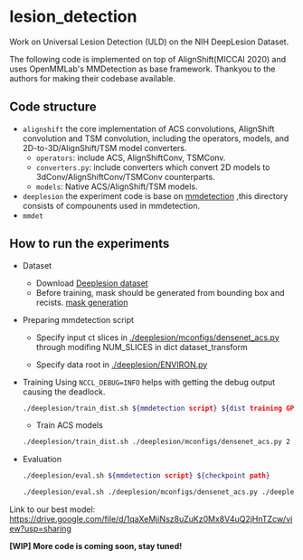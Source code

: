 # lesion_detection
Work on Universal Lesion Detection (ULD) on the NIH DeepLesion Dataset.

The following code is implemented on top of AlignShift(MICCAI 2020) and uses OpenMMLab's MMDetection as base framework. Thankyou to the authors for making their codebase available.
 

## Code structure

* ``alignshift``
  the core implementation of ACS convolutions, AlignShift convolution and TSM convolution, including the operators, models, and 2D-to-3D/AlignShift/TSM model converters. 
  * ``operators``: include ACS, AlignShiftConv, TSMConv.
  * ``converters.py``: include converters which convert 2D models to 3dConv/AlignShiftConv/TSMConv counterparts.
  * ``models``: Native ACS/AlignShift/TSM models. 
* ``deeplesion`` 
  the experiment code is base on [mmdetection](https://github.com/open-mmlab/mmdetection)
,this directory consists of compounents used in mmdetection.
* ``mmdet`` 


## How to run the experiments

* Dataset

  * Download [Deeplesion dataset](https://nihcc.box.com/v/DeepLesion)
  * Before training, mask should be generated from bounding box and recists. [mask generation](./deeplesion/dataset/generate_mask_with_grabcut.md)

* Preparing mmdetection script

  * Specify input ct slices in [./deeplesion/mconfigs/densenet_acs.py](./deeplesion/mconfigs/densenet_acs.py) through modifing NUM_SLICES in dict dataset_transform
  
  * Specify data root in [./deeplesion/ENVIRON.py](./deeplesion/ENVIRON.py)

* Training
  Using ```NCCL_DEBUG=INFO``` helps with getting the debug output causing the deadlock.
  ```bash
  ./deeplesion/train_dist.sh ${mmdetection script} ${dist training GPUS}
  ```
  * Train ACS models 
  ```bash
  ./deeplesion/train_dist.sh ./deeplesion/mconfigs/densenet_acs.py 2
  ```
 * Evaluation 
   ```bash
   ./deeplesion/eval.sh ${mmdetection script} ${checkpoint path}
      ```
   ```bash
   ./deeplesion/eval.sh ./deeplesion/mconfigs/densenet_acs.py ./deeplesion/model_weights/acs_7slice.pth
   ```

Link to our best model:
https://drive.google.com/file/d/1qaXeMjiNsz8uZuKz0Mx8V4uQ2jHnTZcw/view?usp=sharing

**[WIP] More code is coming soon, stay tuned!**


